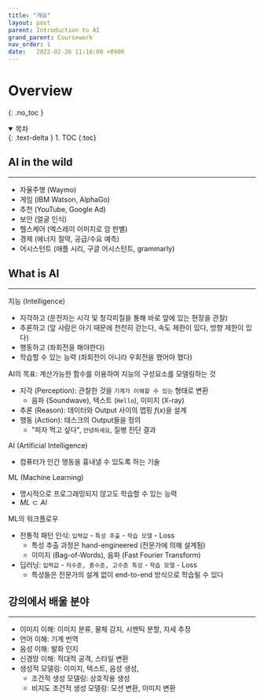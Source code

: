 ```yaml
---
title: "개요"
layout: post
parent: Introduction to AI
grand_parent: Coursework
nav_order: 1
date:   2022-02-26 11:16:00 +0900
---
```

# Overview
{: .no_toc }

<details open markdown="block">
  <summary>
    목차
  </summary>
  {: .text-delta }
1. TOC
{:toc}
</details>

## AI in the wild
---
- 자율주행 (Waymo)
- 게임 (IBM Watson, AlphaGo)
- 추천 (YouTube, Google Ad)
- 보안 (얼굴 인식)
- 헬스케어 (엑스레이 이미지로 암 판별)
- 경제 (에너지 절약, 공급/수요 예측)
- 어시스턴트 (애플 시리, 구글 어시스턴트, grammarly)

## What is AI
---
지능 (Intelligence)
- 지각하고 (운전자는 시각 및 청각피질을 통해 바로 앞에 있는 현장을 관찰)
- 추론하고 (앞 사람은 아기 때문에 천천히 걷는다, 속도 제한이 있다, 방향 제한이 있다)
- 행동하고 (좌회전을 해야한다)
- 학습할 수 있는 능력 (좌회전이 아니라 우회전을 했어야 했다)

AI의 목표: 계산가능한 함수를 이용하여 지능의 구성요소를 모델링하는 것
- 지각 (Perception): 관찰한 것을 `기계가 이해할 수 있는` 형태로 변환
    - 음파 (Soundwave), 텍스트 (`Hello`), 이미지 (X-ray)
- 추론 (Reason): 데이터와 Output 사이의 맵핑 $f(x)$을 설계
- 행동 (Action): 태스크의 Output들을 정의
    - "피자 먹고 싶다", `안녕하세요`, 질병 진단 결과

AI (Artificial Intelligence)
- 컴퓨터가 인간 행동을 흉내낼 수 있도록 하는 기술

ML (Machine Learning)
- 명시적으로 프로그래밍되지 않고도 학습할 수 있는 능력
- $ML\subset AI$

ML의 워크플로우
- 전통적 패턴 인식: `입력값` - `특성 추출` - `학습 모델` - Loss
    - 특성 추출 과정은 hand-engineered (전문가에 의해 설계됨)
    - 이미지 (Bag-of-Words), 음파 (Fast Fourier Transform)
- 딥러닝: `입력값` - `저수준, 중수준, 고수준 특성` - `학습 모델` - Loss
    - 특성들은 전문가의 설계 없이 end-to-end 방식으로 학습될 수 있다

## 강의에서 배울 분야
---
- 이미지 이해: 이미지 분류, 물체 감지, 시멘틱 분할, 자세 추정
- 언어 이해: 기계 번역
- 음성 이해: 발화 인지
- 신경망 이해: 적대적 공격, 스타일 변환
- 생성적 모델링: 이미지, 텍스트, 음성 생성, 
    - 조건적 생성 모델링: 상호작용 생성
    - 비지도 조건적 생성 모델링: 모션 변환, 이미지 변환

